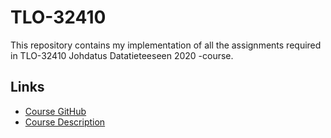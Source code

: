 # TLO-32410

This repository contains my implementation of all the assignments required in TLO-32410 Johdatus Datatieteeseen 2020 -course.

## Links

- [Course GitHub](https://github.com/jodatut/2020)
- [Course Description](https://www.tuni.fi/opiskelijanopas/opintotiedot/opintojaksot/tut-cu-g-43296?year=2019)
